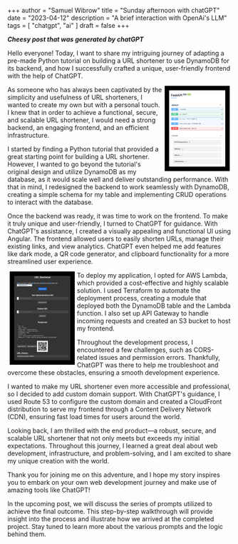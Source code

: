 +++
author = "Samuel Wibrow"
title = "Sunday afternoon with chatGPT"
date = "2023-04-12"
description = "A brief interaction with OpenAi's LLM"
tags = [
    "chatgpt",
    "ai"
]
draft = false
+++

***Cheesy post that was generated by chatGPT***

Hello everyone! Today, I want to share my intriguing journey of adapting a pre-made Python tutorial on building a URL shortener to use DynamoDB for its backend, and how I successfully crafted a unique, user-friendly frontend with the help of ChatGPT.

<img src="api.png" width="25%" style="float:right;border:10px solid black;margin:0px 5px"/>

As someone who has always been captivated by the simplicity and usefulness of URL shorteners, I wanted to create my own but with a personal touch. I knew that in order to achieve a functional, secure, and scalable URL shortener, I would need a strong backend, an engaging frontend, and an efficient infrastructure.

I started by finding a Python tutorial that provided a great starting point for building a URL shortener. However, I wanted to go beyond the tutorial's original design and utilize DynamoDB as my database, as it would scale well and deliver outstanding performance. With that in mind, I redesigned the backend to work seamlessly with DynamoDB, creating a simple schema for my table and implementing CRUD operations to interact with the database.

Once the backend was ready, it was time to work on the frontend. To make it truly unique and user-friendly, I turned to ChatGPT for guidance. With ChatGPT's assistance, I created a visually appealing and functional UI using Angular. The frontend allowed users to easily shorten URLs, manage their existing links, and view analytics. ChatGPT even helped me add features like dark mode, a QR code generator, and clipboard functionality for a more streamlined user experience.

<img src="ui.png" width="25%" style="float:left;border:10px solid black;margin:0px 5px"/>

To deploy my application, I opted for AWS Lambda, which provided a cost-effective and highly scalable solution. I used Terraform to automate the deployment process, creating a module that deployed both the DynamoDB table and the Lambda function. I also set up API Gateway to handle incoming requests and created an S3 bucket to host my frontend.

Throughout the development process, I encountered a few challenges, such as CORS-related issues and permission errors. Thankfully, ChatGPT was there to help me troubleshoot and overcome these obstacles, ensuring a smooth development experience.

I wanted to make my URL shortener even more accessible and professional, so I decided to add custom domain support. With ChatGPT's guidance, I used Route 53 to configure the custom domain and created a CloudFront distribution to serve my frontend through a Content Delivery Network (CDN), ensuring fast load times for users around the world.

Looking back, I am thrilled with the end product—a robust, secure, and scalable URL shortener that not only meets but exceeds my initial expectations. Throughout this journey, I learned a great deal about web development, infrastructure, and problem-solving, and I am excited to share my unique creation with the world.

Thank you for joining me on this adventure, and I hope my story inspires you to embark on your own web development journey and make use of amazing tools like ChatGPT!

In the upcoming post, we will discuss the series of prompts utilized to achieve the final outcome. This step-by-step walkthrough will provide insight into the process and illustrate how we arrived at the completed project. Stay tuned to learn more about the various prompts and the logic behind them.
